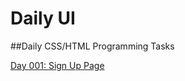 # Daily UI
##Daily CSS/HTML Programming Tasks

[Day 001: Sign Up Page](https://adamgonzls.github.io/daily-ui-001-sign-up-page/)